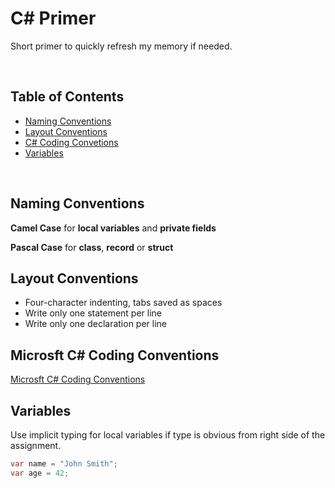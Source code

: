 # C# Primer

Short primer to quickly refresh my memory if needed.

<br />

## Table of Contents

- [Naming Conventions](#naming-conventions)
- [Layout Conventions](#layout-conventions)
- [C# Coding Convetions](#microsft-c-coding-conventions)
- [Variables](#variables)

<br />

## Naming Conventions

**Camel Case** for **local variables** and **private fields**

**Pascal Case** for **class**, **record** or **struct**

## Layout Conventions

- Four-character indenting, tabs saved as spaces
- Write only one statement per line
- Write only one declaration per line

## Microsft C# Coding Conventions

[Microsft C# Coding Conventions](https://learn.microsoft.com/en-us/dotnet/csharp/fundamentals/coding-style/coding-conventions)

## Variables

Use implicit typing for local variables if type is obvious from right side of the assignment.

```csharp
var name = "John Smith";
var age = 42;
```